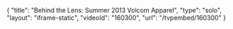 {
    "title": "Behind the Lens: Summer 2013 Volcom Apparel",
    "type": "solo",
    "layout": "iframe-static",
    "videoId": "160300",
    "url": "\/tvpembed\/160300"
}